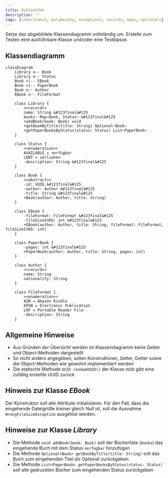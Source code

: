 ```yaml
---
title: Bibliothek
description: ''
tags: [inheritance, polymorphy, exceptions, records, maps, optionals]
---
```


Setze das abgebildete Klassendiagramm vollständig um. Erstelle zum Testen eine
ausführbare Klasse und/oder eine Testklasse.

## Klassendiagramm

```mermaid
classDiagram
    Library o-- Book
    Library o-- Status
    Book <|-- EBook
    Book <|-- PaperBook
    Book o-- Author
    EBook o-- FileFormat

    class Library {
        <<record>>
        name: String &#123final&#125
        books: Map~Book, Status~ &#123final&#125
        +addBook(book: Book) void
        +getBookByTitle(title: String) Optional~Book~
        +getPaperBooksByStatus(status: Status) List~PaperBook~
    }

    class Status {
        <<enumeration>>
        AVAILABLE = verfügbar
        LENT = verliehen
        -description: String &#123final&#125
    }

    class Book {
        <<abstract>>
        -id: UUID &#123final&#125
        -author: Author &#123final&#125
        -title: String &#123final&#125
        +Book(author: Author, title: String)
    }

    class EBook {
        -fileFormat: FileFormat &#123final&#125
        -fileSizeInKb: int &#123final&#125
        +EBook(author: Author, title: String, fileFormat: FileFormat, fileSizeInKb: int)
    }

    class PaperBook {
        -pages: int &#123final&#125
        +PaperBook(author: Author, title: String, pages: int)
    }

    class Author {
        <<record>>
        name: String
        nationality: String
    }

    class FileFormat {
        <<enumeration>>
        AZW = Amazon Kindle
        EPUB = Electronic Publication
        LRF = Portable Reader File
        -description: String
    }
```

## Allgemeine Hinweise

- Aus Gründen der Übersicht werden im Klassendiagramm keine Getter und
  Object-Methoden dargestellt
- So nicht anders angegeben, sollen Konstruktoren, Setter, Getter sowie die
  Object-Methoden wie gewohnt implementiert werden
- Die statische Methode `UUID randomUUID()` der Klasse `UUID` gibt eine zufällig
  erstellte UUID zurück

## Hinweis zur Klasse _EBook_

Der Konstruktor soll alle Attribute initialisieren. Für den Fall, dass die
eingehende Dateigröße kleiner gleich Null ist, soll die Ausnahme
`WrongFileSizeException` ausgelöst werden.

## Hinweise zur Klasse _Library_

- Die Methode `void addBook(book: Book)` soll der Bücherliste (`books`) das
  eingehende Buch mit dem Status `verfügbar` hinzufügen
- Die Methode `Optional<Book> getBookByTitle(title: String)` soll das Buch zum
  eingehenden Titel als Optional zurückgeben
- Die Methode `List<PaperBook> getPaperBooksByStatus(status: Status)` soll alle
  gedruckten Bücher zum eingehenden Status zurückgeben
